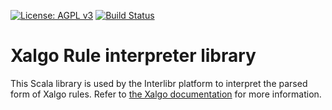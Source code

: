 [![License: AGPL v3](https://img.shields.io/badge/License-AGPL%20v3-blue.svg)](https://www.gnu.org/licenses/agpl-3.0)
[![Build Status](https://www.travis-ci.com/Xalgorithms/rules-interpreter.svg?branch=master)](https://www.travis-ci.com/Xalgorithms/rules-interpreter)

# Xalgo Rule interpreter library

This Scala library is used by the Interlibr platform to interpret the
parsed form of Xalgo rules. Refer to [the Xalgo
documentation](https://github.com/Xalgorithms/general-documentation/blob/master/docs/xalgo.md)
for more information.


